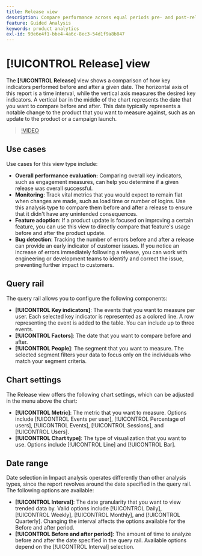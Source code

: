 ```yaml
---
title: Release view
description: Compare performance across equal periods pre- and post-release.
feature: Guided Analysis
keywords: product analytics
exl-id: 93e6e4f1-bbe4-4a6c-8ec3-54d1f9a8b847
---
```

# [!UICONTROL Release] view

The **[!UICONTROL Release]** view shows a comparison of how key indicators performed before and after a given date. The horizontal axis of this report is a time interval, while the vertical axis measures the desired key indicators. A vertical bar in the middle of the chart represents the date that you want to compare before and after. This date typically represents a notable change to the product that you want to measure against, such as an update to the product or a campaign launch.

>[!VIDEO](https://video.tv.adobe.com/v/3421665/?learn=on)

## Use cases

Use cases for this view type include:

* **Overall performance evaluation:** Comparing overall key indicators, such as engagement measures, can help you determine if a given release was overall successful.
* **Monitoring**: Track vital metrics that you would expect to remain flat when changes are made, such as load time or number of logins. Use this analysis type to compare them before and after a release to ensure that it didn't have any unintended consequences.
* **Feature adoption**: If a product update is focused on improving a certain feature, you can use this view to directly compare that feature's usage before and after the product update.
* **Bug detection**: Tracking the number of errors before and after a release can provide an early indicator of customer issues. If you notice an increase of errors immediately following a release, you can work with engineering or development teams to identify and correct the issue, preventing further impact to customers.

## Query rail

The query rail allows you to configure the following components:

* **[!UICONTROL Key indicators]**: The events that you want to measure per user. Each selected key indicator is represented as a colored line. A row representing the event is added to the table. You can include up to three events.
* **[!UICONTROL Factors]**: The date that you want to compare before and after.
* **[!UICONTROL People]**: The segment that you want to measure. The selected segment filters your data to focus only on the individuals who match your segment criteria.

## Chart settings

The Release view offers the following chart settings, which can be adjusted in the menu above the chart:

* **[!UICONTROL Metric]**: The metric that you want to measure. Options include [!UICONTROL Events per user], [!UICONTROL Percentage of users], [!UICONTROL Events], [!UICONTROL Sessions], and [!UICONTROL Users].
* **[!UICONTROL Chart type]**: The type of visualization that you want to use. Options include [!UICONTROL Line] and [!UICONTROL Bar].

## Date range

Date selection in Impact analysis operates differently than other analysis types, since the report revolves around the date specified in the query rail. The following options are available:

* **[!UICONTROL Interval]**: The date granularity that you want to view trended data by. Valid options include [!UICONTROL Daily], [!UICONTROL Weekly], [!UICONTROL Monthly], and [!UICONTROL Quarterly]. Changing the interval affects the options available for the Before and after period.
* **[!UICONTROL Before and after period]**: The amount of time to analyze before and after the date specified in the query rail. Available options depend on the [!UICONTROL Interval] selection.
